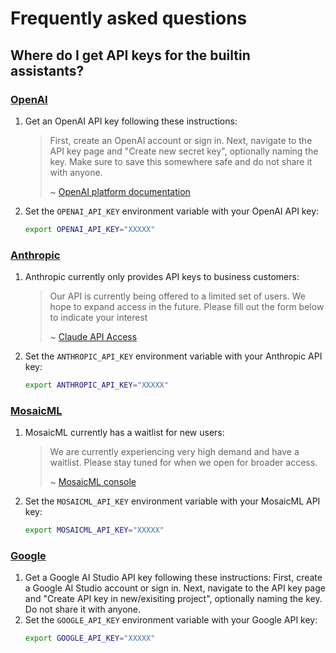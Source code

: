 # Frequently asked questions

## Where do I get API keys for the builtin assistants?

### [OpenAI](https://openai.com/)

1. Get an OpenAI API key following these instructions:
   > First, create an OpenAI account or sign in. Next, navigate to the API key page and
   > "Create new secret key", optionally naming the key. Make sure to save this
   > somewhere safe and do not share it with anyone.
   >
   > ~
   > [OpenAI platform documentation](https://platform.openai.com/docs/quickstart/account-setup)
2. Set the `OPENAI_API_KEY` environment variable with your OpenAI API key:
   ```bash
   export OPENAI_API_KEY="XXXXX"
   ```

### [Anthropic](https://www.anthropic.com)

1. Anthropic currently only provides API keys to business customers:
   > Our API is currently being offered to a limited set of users. We hope to expand
   > access in the future. Please fill out the form below to indicate your interest
   >
   > ~ [Claude API Access](https://www.anthropic.com/earlyaccess)
2. Set the `ANTHROPIC_API_KEY` environment variable with your Anthropic API key:
   ```bash
   export ANTHROPIC_API_KEY="XXXXX"
   ```

### [MosaicML](https://mosaicml.com)

1. MosaicML currently has a waitlist for new users:
   > We are currently experiencing very high demand and have a waitlist. Please stay
   > tuned for when we open for broader access.
   >
   > ~ [MosaicML console](https://console.mosaicml.com/)
2. Set the `MOSAICML_API_KEY` environment variable with your MosaicML API key:
   ```bash
   export MOSAICML_API_KEY="XXXXX"
   ```

### [Google](https://ai.google.dev/)

1. Get a Google AI Studio API key following these instructions:
First, create a Google AI Studio account or sign in. Next, navigate to the API key page and "Create API key in new/exisiting project", optionally naming the key. Do not share it with anyone.
2. Set the `GOOGLE_API_KEY` environment variable with your Google API key:
   ```bash
   export GOOGLE_API_KEY="XXXXX"
   ```
